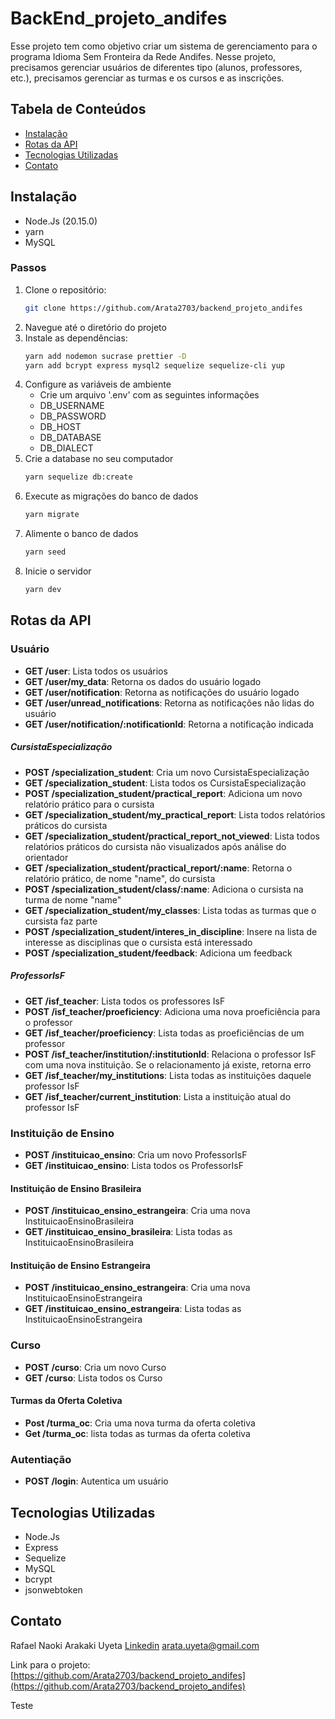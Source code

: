 # BackEnd_projeto_andifes

Esse projeto tem como objetivo criar um sistema de gerenciamento para o programa Idioma Sem Fronteira da Rede Andifes. Nesse projeto, precisamos gerenciar usuários de diferentes tipo (alunos, professores, etc.), precisamos gerenciar as turmas e os cursos e as inscrições.

## Tabela de Conteúdos
- [Instalação](#instalação)
- [Rotas da API](#rotas-da-api)
- [Tecnologias Utilizadas](#tecnologias-utilizadas)
- [Contato](#contato)

## Instalação
- Node.Js (20.15.0)
- yarn
- MySQL

### Passos
1. Clone o repositório:
   ```bash
   git clone https://github.com/Arata2703/backend_projeto_andifes
   ```
2. Navegue até o diretório do projeto
3. Instale as dependências:
   ```bash
   yarn add nodemon sucrase prettier -D
   yarn add bcrypt express mysql2 sequelize sequelize-cli yup
   ```
4. Configure as variáveis de ambiente
   - Crie um arquivo '.env' com as seguintes informações
   - DB_USERNAME
   - DB_PASSWORD
   - DB_HOST
   - DB_DATABASE
   - DB_DIALECT
5. Crie a database no seu computador
   ```bash
   yarn sequelize db:create
   ```
6. Execute as migrações do banco de dados
   ```bash
   yarn migrate
   ```
7. Alimente o banco de dados
   ```bash
   yarn seed
   ```
8. Inicie o servidor
   ```bash
   yarn dev
   ```

## Rotas da API
### Usuário
- **GET /user**: Lista todos os usuários
- **GET /user/my_data**: Retorna os dados do usuário logado
- **GET /user/notification**: Retorna as notificações do usuário logado
- **GET /user/unread_notifications**: Retorna as notificações não lidas do usuário
- **GET /user/notification/:notificationId**: Retorna a notificação indicada
##### CursistaEspecialização
- **POST /specialization_student**: Cria um novo CursistaEspecialização
- **GET /specialization_student**: Lista todos os CursistaEspecialização
- **POST /specialization_student/practical_report**: Adiciona um novo relatório prático para o cursista 
- **GET /specialization_student/my_practical_report**: Lista todos relatórios práticos do cursista 
- **GET /specialization_student/practical_report_not_viewed**: Lista todos relatórios práticos do cursista não visualizados após análise do orientador 
- **GET /specialization_student/practical_report/:name**: Retorna o relatório prático, de nome "name", do cursista 
- **POST /specialization_student/class/:name**: Adiciona o cursista na turma de nome "name"
- **GET /specialization_student/my_classes**: Lista todas as turmas que o cursista faz parte
- **POST /specialization_student/interes_in_discipline**: Insere na lista de interesse as disciplinas que o cursista está interessado
- **POST /specialization_student/feedback**: Adiciona um feedback
##### ProfessorIsF
- **GET /isf_teacher**: Lista todos os professores IsF
- **POST /isf_teacher/proeficiency**: Adiciona uma nova proeficiência para o professor
- **GET /isf_teacher/proeficiency**: Lista todas as proeficiências de um professor
- **POST /isf_teacher/institution/:institutionId**: Relaciona o professor IsF com uma nova instituição. Se o relacionamento já existe, retorna erro
- **GET /isf_teacher/my_institutions**: Lista todas as instituições daquele professor IsF
- **GET /isf_teacher/current_institution**: Lista a instituição atual do professor IsF
### Instituição de Ensino
- **POST /instituicao_ensino**: Cria um novo ProfessorIsF
- **GET /instituicao_ensino**: Lista todos os ProfessorIsF
#### Instituição de Ensino Brasileira
- **POST /instituicao_ensino_estrangeira**: Cria uma nova InstituicaoEnsinoBrasileira
- **GET /instituicao_ensino_brasileira**: Lista todas as InstituicaoEnsinoBrasileira
#### Instituição de Ensino Estrangeira
- **POST /instituicao_ensino_estrangeira**: Cria uma nova InstituicaoEnsinoEstrangeira
- **GET /instituicao_ensino_estrangeira**: Lista todas as InstituicaoEnsinoEstrangeira
### Curso
- **POST /curso**: Cria um novo Curso
- **GET /curso**: Lista todos os Curso
#### Turmas da Oferta Coletiva
- **Post /turma_oc**: Cria uma nova turma da oferta coletiva
- **Get /turma_oc**: lista todas as turmas da oferta coletiva
### Autentiação
- **POST /login**: Autentica um usuário

## Tecnologias Utilizadas
- Node.Js
- Express
- Sequelize
- MySQL
- bcrypt
- jsonwebtoken

## Contato

Rafael Naoki Arakaki Uyeta
[Linkedin](https://www.linkedin.com/in/rafaeluyeta/)
arata.uyeta@gmail.com

Link para o projeto: [https://github.com/Arata2703/backend_projeto_andifes](https://github.com/Arata2703/backend_projeto_andifes)


Teste
